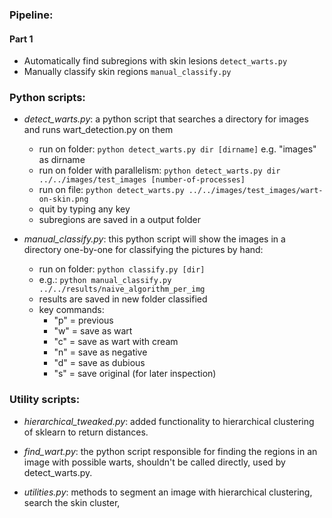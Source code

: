 ### Pipeline:

#### Part 1

- Automatically find subregions with skin lesions ```detect_warts.py```
- Manually classify skin regions ```manual_classify.py```

### Python scripts:

- *detect\_warts.py*: a python script that searches a directory for images and runs wart_detection.py on them
	- run on folder: ```python detect_warts.py dir [dirname]``` e.g. "images" as dirname
    - run on folder with parallelism: ```python detect_warts.py dir ../../images/test_images [number-of-processes]```
    - run on file: ```python detect_warts.py ../../images/test_images/wart-on-skin.png```
    - quit by typing any key
    - subregions are saved in a output folder

- *manual\_classify.py*: this python script will show the images in a directory one-by-one for classifying the pictures by hand:
	- run on folder: ```python classify.py [dir]```
	- e.g.: ```python manual_classify.py ../../results/naive_algorithm_per_img```
	- results are saved in new folder classified
	- key commands:
		- "p" = previous
		- "w" = save as wart
		- "c" = save as wart with cream
		- "n" = save as negative
		- "d" = save as dubious
		- "s" = save original (for later inspection)

### Utility scripts:

- *hierarchical\_tweaked.py*: added functionality to hierarchical clustering of sklearn to return distances.

- *find\_wart.py*: the python script responsible for finding the regions in an image with possible warts, shouldn't be called directly, used by detect_warts.py.

- *utilities.py*: methods to segment an image with hierarchical clustering, search the skin cluster, 
